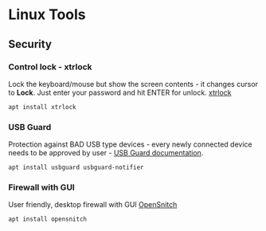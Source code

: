 # Linux Tools
## Security
### Control lock - xtrlock
Lock the keyboard/mouse but show the screen contents - it changes cursor to **Lock**. Just enter your password and hit ENTER for unlock. [ xtrlock ](https://packages.debian.org/buster/xtrlock)

```apt install xtrlock```

### USB Guard
Protection against BAD USB type devices - every newly connected device needs to be approved by user - [ USB Guard documentation](https://usbguard.github.io/).

```apt install usbguard usbguard-notifier```

### Firewall with GUI
User friendly, desktop firewall with GUI [OpenSnitch](https://github.com/evilsocket/opensnitch)

```apt install opensnitch```
